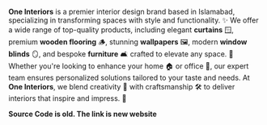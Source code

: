 **One Interiors** is a premier interior design brand based in Islamabad, specializing in transforming spaces with style and functionality. ✨ We offer a wide range of top-quality products, including elegant **curtains** 🪟, premium **wooden flooring** 🪵, stunning **wallpapers** 🖼️, modern **window blinds** 🪞, and bespoke **furniture** 🛋️ crafted to elevate any space. 🏡 Whether you're looking to enhance your home 🏠 or office 🏢, our expert team ensures personalized solutions tailored to your taste and needs. At **One Interiors**, we blend creativity 🎨 with craftsmanship 🛠️ to deliver interiors that inspire and impress. 🌟

**__Source Code is old. The link is new website__**
